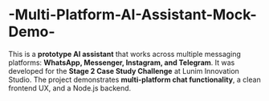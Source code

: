 # -Multi-Platform-AI-Assistant-Mock-Demo-
This is a **prototype AI assistant** that works across multiple messaging platforms: **WhatsApp, Messenger, Instagram, and Telegram**.   It was developed for the **Stage 2 Case Study Challenge** at Lunim Innovation Studio. The project demonstrates **multi-platform chat functionality**, a clean frontend UX, and a Node.js backend.  
